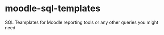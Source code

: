 # moodle-sql-templates
SQL Teamplates for Moodle reporting tools or any other queries you might need
